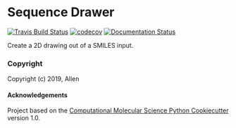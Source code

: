 Sequence Drawer
==============================
[//]: # (Badges)
[![Travis Build Status](https://travis-ci.com/Allend95/sequence_drawer.png)](https://travis-ci.com/Allend95/sequence_drawer)
[![codecov](https://codecov.io/gh/Allend95/sequence_drawer/branch/master/graph/badge.svg)](https://codecov.io/gh/Allend95/sequence_drawer/branch/master)
[![Documentation Status](https://readthedocs.org/projects/sequence-drawer/badge/?version=latest)](https://sequence-drawer.readthedocs.io/en/latest/?badge=latest)

Create a 2D drawing out of a SMILES input.

### Copyright

Copyright (c) 2019, Allen


#### Acknowledgements
 
Project based on the 
[Computational Molecular Science Python Cookiecutter](https://github.com/molssi/cookiecutter-cms) version 1.0.
